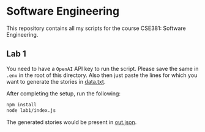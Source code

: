 # Software Engineering

This repository contains all my scripts for the course CSE381: Software Engineering.

## Lab 1

You need to have a `OpenAI` API key to run the script. Please save the same in `.env` in the root of this directory. Also then just paste the lines for which you want to generate the stories in [data.txt](./lab1/data.txt).

After completing the setup, run the following:

```bash
npm install
node lab1/index.js
```

The generated stories would be present in [out.json](./lab1/out.json).
